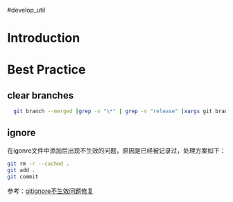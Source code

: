 #develop_util
# Introduction
# Best Practice
## clear branches
```bash
  git branch --merged |grep -v "\*" | grep -v "release" |xargs git branch -D

```
## ignore
在igonre文件中添加后出现不生效的问题，原因是已经被记录过，处理方案如下：
```bash
git rm -r --cached .
git add .
git commit 
```
参考：[gitignore不生效问题修复](https://blog.csdn.net/xuxu_123_/article/details/131710549)
